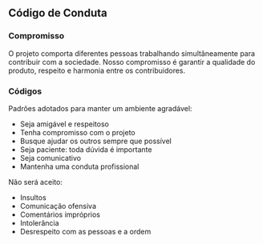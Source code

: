 ## Código de Conduta

### Compromisso
O projeto comporta diferentes pessoas trabalhando simultâneamente para contribuir com a sociedade. Nosso compromisso é garantir a qualidade do produto, respeito e harmonia entre os contribuidores.

### Códigos
Padrões adotados para manter um ambiente agradável:
* Seja amigável e respeitoso
* Tenha compromisso com o projeto
* Busque ajudar os outros sempre que possível
* Seja paciente: toda dúvida é importante
* Seja comunicativo
* Mantenha uma conduta profissional

Não será aceito:
* Insultos
* Comunicação ofensiva
* Comentários impróprios
* Intolerância
* Desrespeito com as pessoas e a ordem
